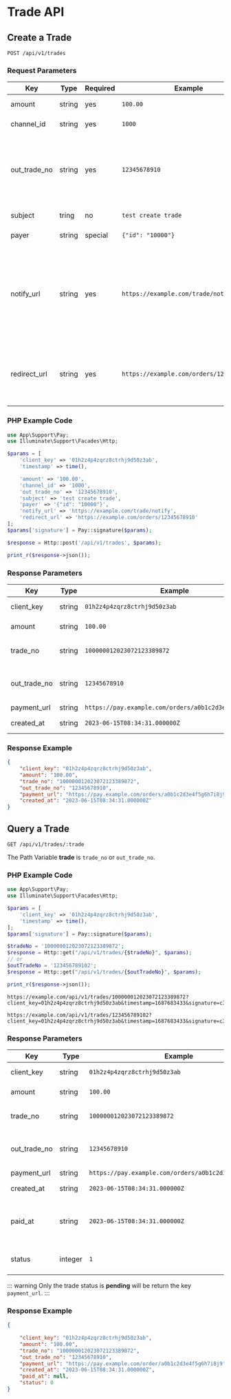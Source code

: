 # Trade API

## Create a Trade

`POST /api/v1/trades`

### Request Parameters

|Key|Type|Required|Example|Description|
|----|----|----|----|----|
|amount|string|yes|`100.00`|Amount of the trade|
|channel_id|string|yes|`1000`|Refer to [Channels](channels.md)|
|out_trade_no|string|yes|`12345678910`|Trade identifier in Merchant platform. Max length is **32** and must be **unique**.|
|subject|tring|no|`test create trade`|Trade description|
|payer|string|special|`{"id": "10000"}`|Payer information|
|notify_url|string|yes|`https://example.com/trade/notify`|After the trade is paid. We will request the notification URL you provided. Refer to [Trade Notification](trade-notification.md)|
|redirect_url|string|yes|`https://example.com/orders/12345678910`|After the trade is paid. Redirect to the URL you provided.|

### PHP Example Code

```php
use App\Support\Pay;
use Illuminate\Support\Facades\Http;

$params = [
    'client_key' => '01h2z4p4zqrz8ctrhj9d50z3ab',
    'timestamp' => time(),

    'amount' => '100.00',
    'channel_id' => '1000',
    'out_trade_no' => '12345678910',
    'subject' => 'test create trade',
    'payer' => '{"id": "10000"}',    
    'notify_url' => 'https://example.com/trade/notify',
    'redirect_url' => 'https://example.com/orders/12345678910'
];
$params['signature'] = Pay::signature($params);

$response = Http::post('/api/v1/trades', $params);

print_r($response->json());
```

### Response Parameters

|Key|Type|Example|Description|
|----|----|----|----|
|client_key|string|`01h2z4p4zqrz8ctrhj9d50z3ab`|Client Key for Authentication.|
|amount|string|`100.00`|Amount of the trade|
|trade_no|string|`100000012023072123389872`|Trade identifier in our system|
|out_trade_no|string|`12345678910`|Trade identifier in Merchant platform|
|payment_url|string|`https://pay.example.com/orders/a0b1c2d3e4f5g6h7i8j9`|Payment URL|
|created_at|string|`2023-06-15T08:34:31.000000Z`|Trade created time|

### Response Example

```json
{
    "client_key": "01h2z4p4zqrz8ctrhj9d50z3ab",
    "amount": "100.00",
    "trade_no": "100000012023072123389872",
    "out_trade_no": "12345678910",
    "payment_url": "https://pay.example.com/orders/a0b1c2d3e4f5g6h7i8j9",
    "created_at": "2023-06-15T08:34:31.000000Z"
}
```

## Query a Trade

`GET /api/v1/trades/:trade`

The Path Variable **trade** is `trade_no` or `out_trade_no`.

### PHP Example Code

```php
use App\Support\Pay;
use Illuminate\Support\Facades\Http;

$params = [
    'client_key' => '01h2z4p4zqrz8ctrhj9d50z3ab',
    'timestamp' => time(),
];
$params['signature'] = Pay::signature($params);

$tradeNo = '100000012023072123389872';
$response = Http::get("/api/v1/trades/{$tradeNo}", $params);
// or
$outTradeNo = '123456789102';
$response = Http::get("/api/v1/trades/{$outTradeNo}", $params);

print_r($response->json());
```

```
https://example.com/api/v1/trades/100000012023072123389872?client_key=01h2z4p4zqrz8ctrhj9d50z3ab&timestamp=1687683433&signature=c3ddc1f29b3a4ea123c8df95bf6c6a43a29c90a8331b67ec4e5ad61fe9cdb3b2
```

```
https://example.com/api/v1/trades/123456789102?client_key=01h2z4p4zqrz8ctrhj9d50z3ab&timestamp=1687683433&signature=c3ddc1f29b3a4ea123c8df95bf6c6a43a29c90a8331b67ec4e5ad61fe9cdb3b2
```

### Response Parameters

|Key|Type|Example|Description|
|----|----|----|----|
|client_key|string|`01h2z4p4zqrz8ctrhj9d50z3ab`|Client Key for Authentication.|
|amount|string|`100.00`|Amount of the trade|
|trade_no|string|`100000012023072123389872`|Trade identifier in our system|
|out_trade_no|string|`12345678910`|Trade identifier in Merchant platform|
|payment_url|string|`https://pay.example.com/orders/a0b1c2d3e4f5g6h7i8j9`|Payment URL|
|created_at|string|`2023-06-15T08:34:31.000000Z`|Trade created time|
|paid_at|string|`2023-06-15T08:34:31.000000Z`|Trade Paid time. Return `null` when the trade state is pending pay.|
|status|integer|`1`|`0` = pending，`1` = paid, `2` = closed|

::: warning
Only the trade status is **pending** will be return the key `payment_url`.
:::

### Response Example

```json
{
    
    "client_key": "01h2z4p4zqrz8ctrhj9d50z3ab",
    "amount": "100.00",
    "trade_no": "100000012023072123389872",
    "out_trade_no": "12345678910",
    "payment_url": "https://pay.example.com/order/a0b1c2d3e4f5g6h7i8j9",
    "created_at": "2023-06-15T08:34:31.000000Z",
    "paid_at": null,
    "status": 0
}
```
